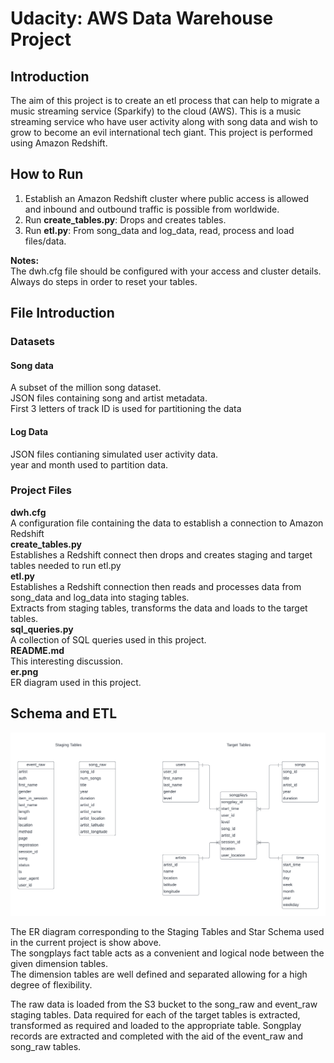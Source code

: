 # Udacity: AWS Data Warehouse Project

## Introduction

The aim of this project is to create an etl process that can help to migrate a music streaming service (Sparkify) to the cloud (AWS). This is a music streaming service who have user activity along with song data and wish to grow to become an evil international tech giant. This project is performed using Amazon Redshift.

## How to Run

1. Establish an Amazon Redshift cluster where public access is allowed and inbound and outbound traffic is possible from worldwide.
2. Run **create_tables.py**: Drops and creates tables.
3. Run **etl.py**: From song_data and log_data, read, process and load files/data.

**Notes:**  
The dwh.cfg file should be configured with your access and cluster details.
Always do steps in order to reset your tables.

## File Introduction
### Datasets

#### Song data  
A subset of the million song dataset.  
JSON files containing song and artist metadata.  
First 3 letters of track ID is used for partitioning the data
#### Log Data
JSON files contianing simulated user activity data.  
year and month used to partition data.

### Project Files
**dwh.cfg**  
A configuration file containing the data to establish a connection to Amazon Redshift  
**create_tables.py**  
Establishes a Redshift connect then drops and creates staging and target tables needed to run etl.py  
**etl.py**  
Establishes a Redshift connection then reads and processes data from song_data and log_data into staging tables.  
Extracts from staging tables, transforms the data and loads to the target tables.  
**sql_queries.py**  
A collection of SQL queries used in this project.  
**README.md**  
This interesting discussion.  
**er.png**  
ER diagram used in this project.  

## Schema and ETL
![ER Diagram for Sparkify Project](er.png)

The ER diagram corresponding to the Staging Tables and Star Schema used in the current project is show above.  
The songplays fact table acts as a convenient and logical node between the given dimension tables.  
The dimension tables are well defined and separated allowing for a high degree of flexibility.  

The raw data is loaded from the S3 bucket to the song_raw and event_raw staging tables.
Data required for each of the target tables is extracted, transformed as required and loaded to the appropriate table.
Songplay records are extracted and completed with the aid of the event_raw and song_raw tables.  



